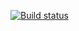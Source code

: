 [![Build status](https://ci.appveyor.com/api/projects/status/btfjeq0u3d3q45tv/branch/main?svg=true)](https://ci.appveyor.com/project/Maximus-89/bdd/branch/main)
